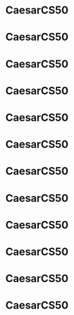 # CaesarCS50
# CaesarCS50
# CaesarCS50
# CaesarCS50
# CaesarCS50
# CaesarCS50
# CaesarCS50
# CaesarCS50
# CaesarCS50
# CaesarCS50
# CaesarCS50
# CaesarCS50
